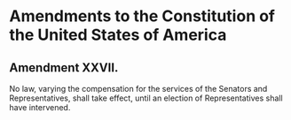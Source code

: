 # Amendments to the Constitution of the United States of America

## Amendment XXVII.

No law, varying the compensation for the services of the Senators and
Representatives, shall take effect, until an election of Representatives shall
have intervened.
